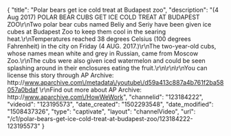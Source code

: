 {
    "title": "Polar bears get ice cold treat at Budapest zoo",
    "description": "(4 Aug 2017) POLAR BEAR CUBS GET ICE COLD TREAT AT BUDAPEST ZOO\r\nTwo polar bear cubs named Beliy and Seriy have been given ice cubes at Budapest Zoo to keep them cool in the searing heat.\r\nTemperatures reached 38 degrees Celsius (100 degrees Fahrenheit) in the city on Friday (4 AUG. 2017.)\r\nThe two-year-old cubs, whose names mean white and grey in Russian, came from Moscow Zoo.\r\nThe cubs were also given iced watermelon and could be seen splashing around in their enclosures eating the fruit.\r\n\r\n\r\nYou can license this story through AP Archive: http:\/\/www.aparchive.com\/metadata\/youtube\/d59a413c887a4b761f2ba58057a0bdaf \r\nFind out more about AP Archive: http:\/\/www.aparchive.com\/HowWeWork",
    "channelid": "123184222",
    "videoid": "123195573",
    "date_created": "1502293548",
    "date_modified": "1508437326",
    "type": "captivate",
    "layout": "channelVideo",
    "url": "\/c1\/polar-bears-get-ice-cold-treat-at-budapest-zoo\/123184222-123195573"
}